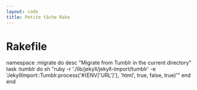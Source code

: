 ```yaml
---
layout: code
title: Petite tâche Rake
---
```

  
# Rakefile
namespace :migrate do
  desc "Migrate from Tumblr in the current directory"
    task :tumblr do
      sh "ruby -r './lib/jekyll/jekyll-import/tumblr' -e 'JekyllImport::Tumblr.process('#{ENV['URL']'}, 'html', true, false, true)'"
    end
end